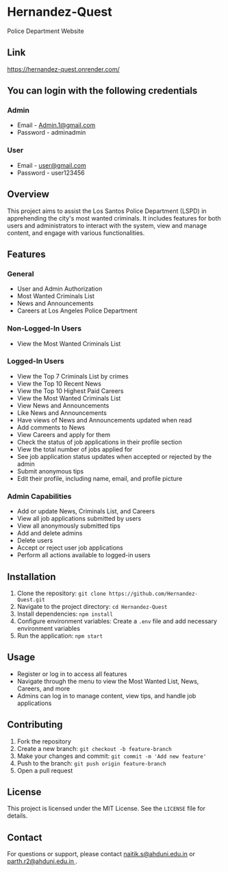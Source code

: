 # Hernandez-Quest
Police Department Website

## Link
https://hernandez-quest.onrender.com/

## You can login with the following credentials

### Admin

- Email - [Admin.1@gmail.com](mailto:Admin.1@gmail.com)
- Password - adminadmin

### User

- Email - [user@gmail.com](mailto:user@gmail.com)
- Password - user123456


## Overview
This project aims to assist the Los Santos Police Department (LSPD) in apprehending the city's most wanted criminals. It includes features for both users and administrators to interact with the system, view and manage content, and engage with various functionalities.

## Features

### General
- User and Admin Authorization
- Most Wanted Criminals List
- News and Announcements
- Careers at Los Angeles Police Department

### Non-Logged-In Users
- View the Most Wanted Criminals List

### Logged-In Users
- View the Top 7 Criminals List by crimes
- View the Top 10 Recent News
- View the Top 10 Highest Paid Careers
- View the Most Wanted Criminals List
- View News and Announcements
- Like News and Announcements
- Have views of News and Announcements updated when read
- Add comments to News
- View Careers and apply for them
- Check the status of job applications in their profile section
- View the total number of jobs applied for
- See job application status updates when accepted or rejected by the admin
- Submit anonymous tips
- Edit their profile, including name, email, and profile picture

### Admin Capabilities
- Add or update News, Criminals List, and Careers
- View all job applications submitted by users
- View all anonymously submitted tips
- Add and delete admins
- Delete users
- Accept or reject user job applications
- Perform all actions available to logged-in users

## Installation
1. Clone the repository: `git clone https://github.com/Hernandez-Quest.git`
2. Navigate to the project directory: `cd Hernandez-Quest`
3. Install dependencies: `npm install`
4. Configure environment variables: Create a `.env` file and add necessary environment variables
5. Run the application: `npm start` 

## Usage
- Register or log in to access all features
- Navigate through the menu to view the Most Wanted List, News, Careers, and more
- Admins can log in to manage content, view tips, and handle job applications

## Contributing
1. Fork the repository
2. Create a new branch: `git checkout -b feature-branch`
3. Make your changes and commit: `git commit -m 'Add new feature'`
4. Push to the branch: `git push origin feature-branch`
5. Open a pull request

## License
This project is licensed under the MIT License. See the `LICENSE` file for details.

## Contact
For questions or support, please contact [naitik.s@ahduni.edu.in](mailto:naitik.s@ahduni.edu.in) or [parth.r2@ahduni.edu.in ](mailto:parth.r2@ahduni.edu.in ).
